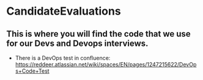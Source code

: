 # CandidateEvaluations

## This is where you will find the code that we use for our Devs and Devops interviews.

* There is a DevOps test in confluence: https://reddeer.atlassian.net/wiki/spaces/EN/pages/1247215622/DevOps+Code+Test
